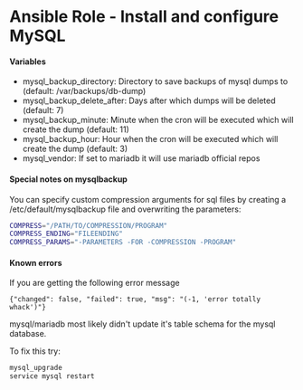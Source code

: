 # Ansible Role - Install and configure MySQL

#### Variables

* mysql_backup_directory: Directory to save backups of mysql dumps to (default: /var/backups/db-dump)
* mysql_backup_delete_after: Days after which dumps will be deleted (default: 7)
* mysql_backup_minute: Minute when the cron will be executed which will create the dump (default: 11)
* mysql_backup_hour: Hour when the cron will be executed which will create the dump (default: 3)
* mysql_vendor: If set to mariadb it will use mariadb official repos

#### Special notes on mysqlbackup

You can specify custom compression arguments for sql files by creating a /etc/default/mysqlbackup file and overwriting the parameters:

```bash
COMPRESS="/PATH/TO/COMPRESSION/PROGRAM"
COMPRESS_ENDING="FILEENDING"
COMPRESS_PARAMS="-PARAMETERS -FOR -COMPRESSION -PROGRAM"
```

#### Known errors

If you are getting the following error message
```
{"changed": false, "failed": true, "msg": "(-1, 'error totally whack')"}
```

mysql/mariadb most likely didn't update it's table schema for the mysql database.

To fix this try:
```bash
mysql_upgrade
service mysql restart
```

